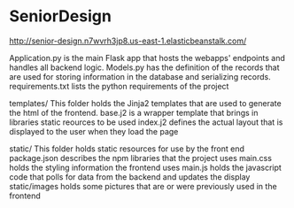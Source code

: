 # SeniorDesign

http://senior-design.n7wvrh3jp8.us-east-1.elasticbeanstalk.com/

Application.py is the main Flask app that hosts the webapps' endpoints and handles all backend logic.
Models.py has the definition of the records that are used for storing information in the database and serializing records.
requirements.txt lists the python requirements of the project

templates/ This folder holds the Jinja2 templates that are used to generate the html of the frontend.
base.j2 is a wrapper template that brings in libraries static reources to be used
index.j2 defines the actual layout that is displayed to the user when they load the page

static/ This folder holds static resources for use by the front end
package.json describes the npm libraries that the project uses
main.css holds the styling information the frontend uses
main.js holds the javascript code that polls for data from the backend and updates the display
static/images holds some pictures that are or were previously used in the frontend


